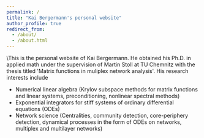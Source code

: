 ```yaml
---
permalink: /
title: "Kai Bergermann's personal website"
author_profile: true
redirect_from: 
  - /about/
  - /about.html
---
```


\\This is the personal website of Kai Bergermann. He obtained his Ph.D. in applied math under the supervision of Martin Stoll at TU Chemnitz with the thesis titled 'Matrix functions in muliplex network analysis'. His research interests include
- Numerical linear algebra (Krylov subspace methods for matrix functions and linear systems, preconditioning, nonlinear spectral methods)
- Exponential integrators for stiff systems of ordinary differential equations (ODEs)
- Network science (Centralities, community detection, core-periphery detection, dynamical processes in the form of ODEs on networks, multiplex and multilayer networks)
